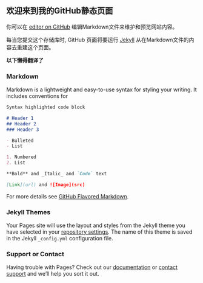 ## 欢迎来到我的GitHub静态页面

你可以在 [editor on GitHub](https://github.com/mitian233/General/edit/master/README.md) 编辑Markdown文件来维护和预览网站内容。

每当您提交这个存储库时, GitHub 页面将要运行 [Jekyll](https://jekyllrb.com/) 从在Markdown文件的内容去重建这个页面。

**以下懒得翻译了**

### Markdown

Markdown is a lightweight and easy-to-use syntax for styling your writing. It includes conventions for

```markdown
Syntax highlighted code block

# Header 1
## Header 2
### Header 3

- Bulleted
- List

1. Numbered
2. List

**Bold** and _Italic_ and `Code` text

[Link](url) and ![Image](src)
```

For more details see [GitHub Flavored Markdown](https://guides.github.com/features/mastering-markdown/).

### Jekyll Themes

Your Pages site will use the layout and styles from the Jekyll theme you have selected in your [repository settings](https://github.com/mitian233/General/settings). The name of this theme is saved in the Jekyll `_config.yml` configuration file.

### Support or Contact

Having trouble with Pages? Check out our [documentation](https://help.github.com/categories/github-pages-basics/) or [contact support](https://github.com/contact) and we’ll help you sort it out.
